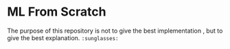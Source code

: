 # ML From Scratch


The purpose of this repository is not to give the best implementation , but to give the best explanation.  `:sunglasses:`
